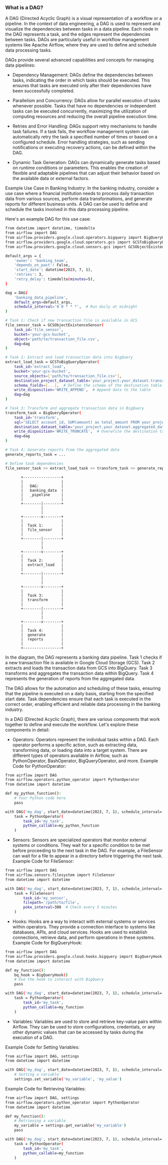 ### What is a DAG?
A DAG (Directed Acyclic Graph) is a visual representation of a workflow or a pipeline. In the context of data engineering, a DAG is used to represent and visualize the dependencies between tasks in a data pipeline.
Each node in the DAG represents a task, and the edges represent the dependencies between tasks. DAGs are particularly useful in workflow management systems like Apache Airflow, where they are used to define and schedule data processing tasks.

DAGs provide several advanced capabilities and concepts for managing data pipelines:

- Dependency Management: DAGs define the dependencies between tasks, indicating the order in which tasks should be executed. This ensures that tasks are executed only after their dependencies have been successfully completed.

- Parallelism and Concurrency: DAGs allow for parallel execution of tasks whenever possible. Tasks that have no dependencies or independent tasks can be executed concurrently, maximizing the utilization of computing resources and reducing the overall pipeline execution time.

- Retries and Error Handling: DAGs support retry mechanisms to handle task failures. If a task fails, the workflow management system can automatically retry the task a specified number of times or based on a configured schedule. Error handling strategies, such as sending notifications or executing recovery actions, can be defined within the DAG.

- Dynamic Task Generation: DAGs can dynamically generate tasks based on runtime conditions or parameters. This enables the creation of flexible and adaptable pipelines that can adjust their behavior based on the available data or external factors.

Example Use Case in Banking Industry:
In the banking industry, consider a use case where a financial institution needs to process daily transaction data from various sources, perform data transformations, and generate reports for different business units. A DAG can be used to define and schedule the tasks involved in this data processing pipeline.

Here's an example DAG for this use case:
```sh
from datetime import datetime, timedelta
from airflow import DAG
from airflow.providers.google.cloud.operators.bigquery import BigQueryOperator
from airflow.providers.google.cloud.operators.gcs import GCSToBigQueryOperator
from airflow.providers.google.cloud.sensors.gcs import GCSObjectExistenceSensor

default_args = {
    'owner': 'banking_team',
    'depends_on_past': False,
    'start_date': datetime(2023, 7, 1),
    'retries': 3,
    'retry_delay': timedelta(minutes=5),
}

dag = DAG(
    'banking_data_pipeline',
    default_args=default_args,
    schedule_interval='0 0 * * *',  # Run daily at midnight
)

# Task 1: Check if new transaction file is available in GCS
file_sensor_task = GCSObjectExistenceSensor(
    task_id='file_sensor',
    bucket='your-gcs-bucket',
    object='path/to/transaction_file.csv',
    dag=dag
)

# Task 2: Extract and load transaction data into BigQuery
extract_load_task = GCSToBigQueryOperator(
    task_id='extract_load',
    bucket='your-gcs-bucket',
    source_objects=['path/to/transaction_file.csv'],
    destination_project_dataset_table='your_project.your_dataset.transaction_data',
    schema_fields=[...],  # Define the schema of the destination table
    write_disposition='WRITE_APPEND',  # Append data to the table
    dag=dag
)

# Task 3: Transform and aggregate transaction data in BigQuery
transform_task = BigQueryOperator(
    task_id='transform',
    sql='SELECT account_id, SUM(amount) as total_amount FROM your_project.your_dataset.transaction_data GROUP BY account_id',
    destination_dataset_table='your_project.your_dataset.aggregated_data',
    write_disposition='WRITE_TRUNCATE',  # Overwrite the destination table
    dag=dag
)

# Task 4: Generate reports from the aggregated data
generate_reports_task = ...

# Define task dependencies
file_sensor_task >> extract_load_task >> transform_task >> generate_reports_task

```

           +-----------------+
           |                 |
           |   DAG:          |
           |   banking_data  |
           |   _pipeline     |
           |                 |
           +--------|--------+
                    |
                    |
           +--------v--------+
           |                 |
           |  Task 1:        |
           |  file_sensor    |
           |                 |
           +--------|--------+
                    |
                    |
           +--------v--------+
           |                 |
           |  Task 2:        |
           |  extract_load   |
           |                 |
           +--------|--------+
                    |
                    |
           +--------v--------+
           |                 |
           |  Task 3:        |
           |  transform      |
           |                 |
           +--------|--------+
                    |
                    |
           +--------v--------+
           |                 |
           |  Task 4:        |
           |  generate       |
           |  reports        |
           |                 |
           +-----------------+

In the diagram, the DAG represents a banking data pipeline. Task 1 checks if a new transaction file is available in Google Cloud Storage (GCS). Task 2 extracts and loads the transaction data from GCS into BigQuery. Task 3 transforms and aggregates the transaction data within BigQuery. Task 4 represents the generation of reports from the aggregated data.

The DAG allows for the automation and scheduling of these tasks, ensuring that the pipeline is executed on a daily basis, starting from the specified start date. Task dependencies ensure that each task is executed in the correct order, enabling efficient and reliable data processing in the banking industry.

In a DAG (Directed Acyclic Graph), there are various components that work together to define and execute the workflow. Let's explore these components in detail:

- Operators: Operators represent the individual tasks within a DAG. Each operator performs a specific action, such as extracting data, transforming data, or loading data into a target system. There are different types of operators available in Airflow, such as PythonOperator, BashOperator, BigQueryOperator, and more.
Example Code for PythonOperator:

```sh
from airflow import DAG
from airflow.operators.python_operator import PythonOperator
from datetime import datetime

def my_python_function():
    # Your Python code here
    pass

with DAG('my_dag', start_date=datetime(2023, 7, 1), schedule_interval='0 0 * * *') as dag:
    task = PythonOperator(
        task_id='my_task',
        python_callable=my_python_function
    )

```

- Sensors: Sensors are specialized operators that monitor external systems or conditions. They wait for a specific condition to be met before proceeding to the next task in the DAG. For example, a FileSensor can wait for a file to appear in a directory before triggering the next task.
Example Code for FileSensor:

```sh
from airflow import DAG
from airflow.sensors.filesystem import FileSensor
from datetime import datetime

with DAG('my_dag', start_date=datetime(2023, 7, 1), schedule_interval='0 0 * * *') as dag:
    task = FileSensor(
        task_id='my_sensor',
        filepath='/path/to/file',
        poke_interval=300  # Check every 5 minutes
    )

```

- Hooks: Hooks are a way to interact with external systems or services within operators. They provide a connection interface to systems like databases, APIs, and cloud services. Hooks are used to establish connections, retrieve data, and perform operations in these systems.
Example Code for BigQueryHook:

```sh
from airflow import DAG
from airflow.providers.google.cloud.hooks.bigquery import BigQueryHook
from datetime import datetime

def my_function():
    bq_hook = BigQueryHook()
    # Use the hook to interact with BigQuery
    pass

with DAG('my_dag', start_date=datetime(2023, 7, 1), schedule_interval='0 0 * * *') as dag:
    task = PythonOperator(
        task_id='my_task',
        python_callable=my_function
    )

```

- Variables: Variables are used to store and retrieve key-value pairs within Airflow. They can be used to store configurations, credentials, or any other dynamic values that can be accessed by tasks during the execution of a DAG.

Example Code for Setting Variables:

```sh
from airflow import DAG, settings
from datetime import datetime

with DAG('my_dag', start_date=datetime(2023, 7, 1), schedule_interval='0 0 * * *') as dag:
    # Setting a variable
    settings.set_variable('my_variable', 'my_value')

```

Example Code for Retrieving Variables:

```sh
from airflow import DAG, settings
from airflow.operators.python_operator import PythonOperator
from datetime import datetime

def my_function():
    # Retrieving a variable
    my_variable = settings.get_variable('my_variable')
    pass

with DAG('my_dag', start_date=datetime(2023, 7, 1), schedule_interval='0 0 * * *') as dag:
    task = PythonOperator(
        task_id='my_task',
        python_callable=my_function
    )

```